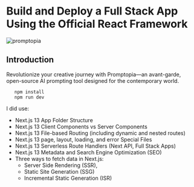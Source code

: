 # Build and Deploy a Full Stack App Using the Official React Framework
![promptopia](https://github.com/myplancash/promptopia-nextjs/assets/64751892/6216ebd9-f319-42be-bfeb-7846521739aa)

## Introduction
Revolutionize your creative journey with Promptopia—an avant-garde, open-source AI prompting tool designed for the contemporary world.

```
   npm install
   npm run dev
```
 
I did use:
- Next.js 13 App Folder Structure
- Next.js 13 Client Components vs Server Components
- Next.js 13 File-based Routing (including dynamic and nested routes)
- Next.js 13 page, layout, loading, and error Special Files
- Next.js 13 Serverless Route Handlers (Next API, Full Stack Apps)
- Next.js 13 Metadata and Search Engine Optimization (SEO)
- Three ways to fetch data in Next.js:
   - Server Side Rendering (SSR),
   - Static Site Generation (SSG)
   - Incremental Static Generation (ISR)